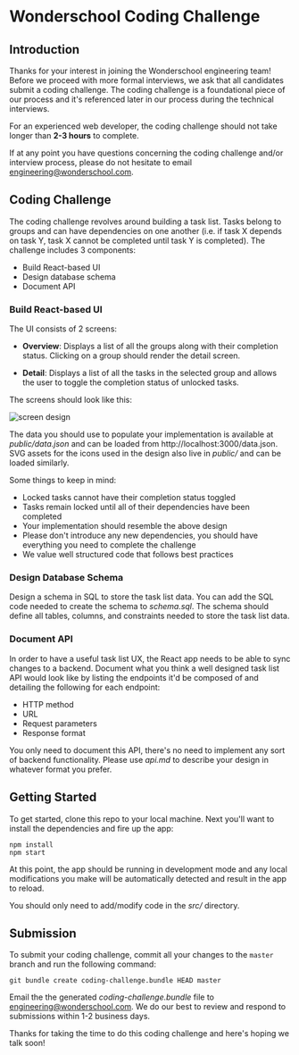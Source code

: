 # Wonderschool Coding Challenge

## Introduction

Thanks for your interest in joining the Wonderschool engineering team! Before we proceed with more
formal interviews, we ask that all candidates submit a coding challenge. The coding challenge is
a foundational piece of our process and it's referenced later in our process during the technical 
interviews.

For an experienced web developer, the coding challenge should not take longer than **2-3 hours** to 
complete.

If at any point you have questions concerning the coding challenge and/or interview process, please
do not hesitate to email engineering@wonderschool.com.

## Coding Challenge

The coding challenge revolves around building a task list. Tasks belong to groups and can have
dependencies on one another (i.e. if task X depends on task Y, task X cannot be completed until
task Y is completed). The challenge includes 3 components:

* Build React-based UI
* Design database schema
* Document API

### Build React-based UI

The UI consists of 2 screens:

* **Overview**: Displays a list of all the groups along with their completion status. Clicking on 
  a group should render the detail screen.

* **Detail**: Displays a list of all the tasks in the selected group and allows the user to toggle 
  the completion status of unlocked tasks.

The screens should look like this:

![screen design](https://user-images.githubusercontent.com/314351/56453206-d1ec2580-62f3-11e9-83d7-67aff2e1deef.png)

The data you should use to populate your implementation is available at _public/data.json_ and can 
be loaded from http://localhost:3000/data.json. SVG assets for the icons used in the design 
also live in _public/_ and can be loaded similarly.

Some things to keep in mind:

* Locked tasks cannot have their completion status toggled
* Tasks remain locked until all of their dependencies have been completed
* Your implementation should resemble the above design
* Please don't introduce any new dependencies, you should have everything you need to complete
  the challenge
* We value well structured code that follows best practices

### Design Database Schema

Design a schema in SQL to store the task list data. You can add the SQL code needed to create
the schema to _schema.sql_. The schema should define all tables, columns, and constraints needed
to store the task list data.

### Document API

In order to have a useful task list UX, the React app needs to be able to sync changes to a backend.
Document what you think a well designed task list API would look like by listing the endpoints
it'd be composed of and detailing the following for each endpoint:

* HTTP method
* URL
* Request parameters
* Response format

You only need to document this API, there's no need to implement any sort of backend functionality.
Please use _api.md_ to describe your design in whatever format you prefer.

## Getting Started

To get started, clone this repo to your local machine. Next you'll want to install the dependencies
and fire up the app:

```
npm install
npm start
```

At this point, the app should be running in development mode and any local modifications you make
will be automatically detected and result in the app to reload.

You should only need to add/modify code in the _src/_ directory.

## Submission

To submit your coding challenge, commit all your changes to the `master` branch and run the 
following command:

```
git bundle create coding-challenge.bundle HEAD master
```

Email the the generated _coding-challenge.bundle_ file to engineering@wonderschool.com. We do our 
best to review and respond to submissions within 1-2 business days.

Thanks for taking the time to do this coding challenge and here's hoping we talk soon!
